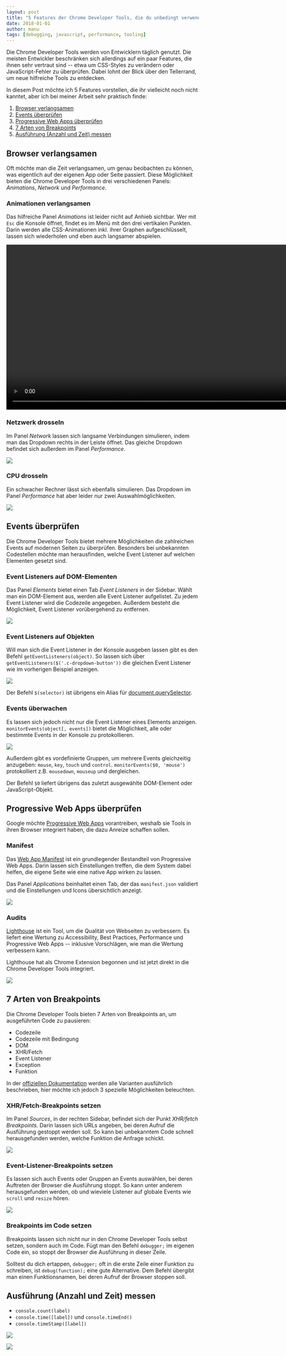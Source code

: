 ```yaml
---
layout: post
title: "5 Features der Chrome Developer Tools, die du unbedingt verwenden solltest!"
date: 2018-01-01
author: manu
tags: [debugging, javascript, performance, tooling]
---
```


Die Chrome Developer Tools werden von Entwicklern täglich genutzt. Die meisten Entwickler beschränken sich allerdings auf ein paar Features, die ihnen sehr vertraut sind -- etwa um CSS-Styles zu verändern oder JavaScript-Fehler zu überprüfen. Dabei lohnt der Blick über den Tellerrand, um neue hilfreiche Tools zu entdecken. 

In diesem Post möchte ich 5 Features vorstellen, die ihr vielleicht noch nicht kanntet, aber ich bei meiner Arbeit sehr praktisch finde:

1. [Browser verlangsamen](#browser-verlangsamen)
1. [Events überprüfen](#events-überprüfen)
1. [Progressive Web Apps überprüfen](#progressive-web-apps-überprüfen)
1. [7 Arten von Breakpoints](#7-arten-von-breakpoints)
1. [Ausführung (Anzahl und Zeit) messen](#ausführung-anzahl-und-zeit-messen)



## Browser verlangsamen

Oft möchte man die Zeit verlangsamen, um genau beobachten zu können, was eigentlich auf der eigenen App oder Seite passiert. Diese Möglichkeit bieten die Chrome Developer Tools in drei verschiedenen Panels: _Animations_, _Network_ und _Performance_.

### Animationen verlangsamen

Das hilfreiche Panel _Animations_ ist leider nicht auf Anhieb sichtbar. Wer mit `Esc` die Konsole öffnet, findet es im Menü mit den drei vertikalen Punkten. Darin werden alle CSS-Animationen inkl. ihrer Graphen aufgeschlüsselt, lassen sich wiederholen und eben auch langsamer abspielen.

<video width="864" height="432" controls>
  <source src="/assets/images/chrome-developer-tools/chrome-developer-tools-animation-panel.mp4" type="video/mp4">
</video>

### Netzwerk drosseln

Im Panel _Network_ lassen sich langsame Verbindungen simulieren, indem man das Dropdown rechts in der Leiste öffnet. Das gleiche Dropdown befindet sich außerdem im Panel _Performance_.

![](/assets/images/chrome-developer-tools/chrome-developer-tools-throttle-network.png)

### CPU drosseln

Ein schwacher Rechner lässt sich ebenfalls simulieren. Das Dropdown im Panel _Performance_ hat aber leider nur zwei Auswahlmöglichkeiten.

![](/assets/images/chrome-developer-tools/chrome-developer-tools-throttle-cpu.png)



## Events überprüfen

Die Chrome Developer Tools bietet mehrere Möglichkeiten die zahlreichen Events auf modernen Seiten zu überprüfen. Besonders bei unbekannten Codestellen möchte man herausfinden, welche Event Listener auf welchen Elementen gesetzt sind.

### Event Listeners auf DOM-Elementen

Das Panel _Elements_ bietet einen Tab _Event Listeners_ in der Sidebar. Wählt man ein DOM-Element aus, werden alle Event Listener aufgelistet. Zu jedem Event Listener wird die Codezeile angegeben. Außerdem besteht die Möglichkeit, Event Listener vorübergehend zu entfernen.

![](/assets/images/chrome-developer-tools/chrome-developer-tools-events-on-dom-elements.png)

### Event Listeners auf Objekten

Will man sich die Event Listener in der Konsole ausgeben lassen gibt es den Befehl `getEventListeners(object)`. So lassen sich über `getEventListeners($('.c-dropdown-button'))` die gleichen Event Listener wie im vorherigen Beispiel anzeigen.

![](/assets/images/chrome-developer-tools/chrome-developer-tools-get-event-listeners.png)

Der Befehl `$(selector)` ist übrigens ein Alias für [document.querySelector](https://developer.mozilla.org/en-US/docs/Web/API/Document/querySelector).

### Events überwachen

Es lassen sich jedoch nicht nur die Event Listener eines Elements anzeigen. `monitorEvents(object[, events])` bietet die Möglichkeit, alle oder bestimmte Events in der Konsole zu protokollieren.

![](/assets/images/chrome-developer-tools/chrome-developer-tools-monitor-events.png)

Außerdem gibt es vordefinierte Gruppen, um mehrere Events gleichzeitig anzugeben: `mouse`, `key`, `touch` und `control`. `monitorEvents($0, 'mouse')` protokolliert z.B. `mousedown`, `mouseup` und dergleichen.
 
Der Befehl `$0` liefert übrigens das zuletzt ausgewählte DOM-Element oder JavaScript-Objekt.



## Progressive Web Apps überprüfen

Google möchte [Progressive Web Apps](https://developers.google.com/web/progressive-web-apps/) vorantreiben, weshalb sie Tools in ihren Browser integriert haben, die dazu Anreize schaffen sollen. 

### Manifest

Das [Web App Manifest](https://developer.mozilla.org/en-US/docs/Web/Manifest) ist ein grundlegender Bestandteil von Progressive Web Apps. Darin lassen sich Einstellungen treffen, die dem System dabei helfen, die eigene Seite wie eine native App wirken zu lassen.

Das Panel _Applications_ beinhaltet einen Tab, der das `manifest.json` validiert und die Einstellungen und Icons übersichtlich anzeigt.

![](/assets/images/chrome-developer-tools/chrome-developer-tools-manifest.png)

### Audits

[Lighthouse](https://developers.google.com/web/tools/lighthouse/) ist ein Tool, um die Qualität von Webseiten zu verbessern. Es liefert eine Wertung zu Accessibility, Best Practices, Performance und Progressive Web Apps -- inklusive Vorschlägen, wie man die Wertung verbessern kann. 

Lighthouse hat als Chrome Extension begonnen und ist jetzt direkt in die Chrome Developer Tools integriert.

![](/assets/images/chrome-developer-tools/chrome-developer-tools-audit.png)



## 7 Arten von Breakpoints

Die Chrome Developer Tools bieten 7 Arten von Breakpoints an, um ausgeführten Code zu pausieren:

* Codezeile
* Codezeile mit Bedingung
* DOM
* XHR/Fetch
* Event Listener
* Exception
* Funktion

In der [offiziellen Dokumentation](https://developers.google.com/web/tools/chrome-devtools/javascript/breakpoints) werden alle Varianten ausführlich beschrieben, hier möchte ich jedoch 3 spezielle Möglichkeiten beleuchten.

### XHR/Fetch-Breakpoints setzen

Im Panel _Sources_, in der rechten Sidebar, befindet sich der Punkt _XHR/fetch Breakpoints._ Darin lassen sich URLs angeben, bei deren Aufruf die Ausführung gestoppt werden soll. So kann bei unbekanntem Code schnell herausgefunden werden, welche Funktion die Anfrage schickt.

![](/assets/images/chrome-developer-tools/chrome-developer-tools-xhr-fetch-breakpoints.png)

### Event-Listener-Breakpoints setzen

Es lassen sich auch Events oder Gruppen an Events auswählen, bei deren Auftreten der Browser die Ausführung stoppt. So kann unter anderem herausgefunden werden, ob und wieviele Listener auf globale Events wie `scroll` und `resize` hören.

![](/assets/images/chrome-developer-tools/chrome-developer-tools-event-listener-breakpoints.png)

### Breakpoints im Code setzen

Breakpoints lassen sich nicht nur in den Chrome Developer Tools selbst setzen, sondern auch im Code. Fügt man den Befehl `debugger;` im eigenen Code ein, so stoppt der Browser die Ausführung in dieser Zeile.

Solltest du dich ertappen, `debugger;` oft in die erste Zeile einer Funktion zu schreiben, ist `debug(function);` eine gute Alternative. Dem Befehl übergibt man einen Funktionsnamen, bei deren Aufruf der Browser stoppen soll.



## Ausführung (Anzahl und Zeit) messen

* `console.count(label)`
* `console.time([label])` und `console.timeEnd()`
* `console.timeStamp([label])`

![](/assets/images/chrome-developer-tools/chrome-developer-tools-measuring-executions.png)

![](/assets/images/chrome-developer-tools/chrome-developer-tools-performance-timestamp.png)
